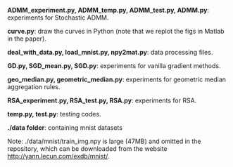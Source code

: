 **ADMM_experiment.py, ADMM_temp.py, ADMM_test.py, ADMM.py**: experiments for Stochastic ADMM.

**curve.py**: draw the curves in Python (note that we replot the figs in Matlab in the paper).

**deal_with_data.py, load_mnist.py, npy2mat.py**: data processing files.

**GD.py, SGD_mean.py, SGD.py**: experiments for vanilla gradient methods.

**geo_median.py, geometric_median.py**: experiments for geometric median aggregation rules.

**RSA_experiment.py, RSA_test.py, RSA.py**: experiments for RSA.

**temp.py, test.py**: testing codes.

**./data folder**: containing mnist datasets

Note: ./data/mnist/train_img.npy is large (47MB) and omitted in the repository, which can be downloaded from the website http://yann.lecun.com/exdb/mnist/.

